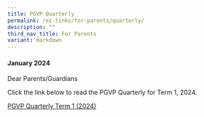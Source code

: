 ```yaml
---
title: PGVP Quarterly
permalink: /ez-links/for-parents/quarterly/
description: ""
third_nav_title: For Parents
variant: markdown
---
```

#### January 2024

Dear Parents/Guardians  
  
Click the link below to read the PGVP Quarterly for Term 1, 2024.

[PGVP Quarterly Term 1 (2024)](/files/PGVP_Quarterly_Term_1_2024.pdf)


